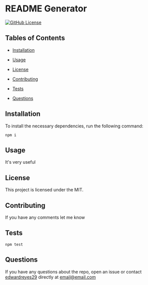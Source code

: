 # README Generator
[![GitHub License](https://img.shields.io/badge/License-MIT-<COLOR>.svg)](https://shields.io/)

## Tables of Contents

* [Installation](#installation)

* [Usage](#usage)

* [License](#license)

* [Contributing](#contributing)

* [Tests](#tests)

* [Questions](#questions)

## Installation

To install the necessary dependencies, run the following command:

```
npm i
```

## Usage

It's very useful

## License

This project is licensed under the MIT.

## Contributing

If you have any comments let me know

## Tests

```
npm test
```

## Questions

If you have any questions about the repo, open an issue or contact [edwardreyes29](https://github.com/edwardreyes29/README_Generator) directly at email@email.com